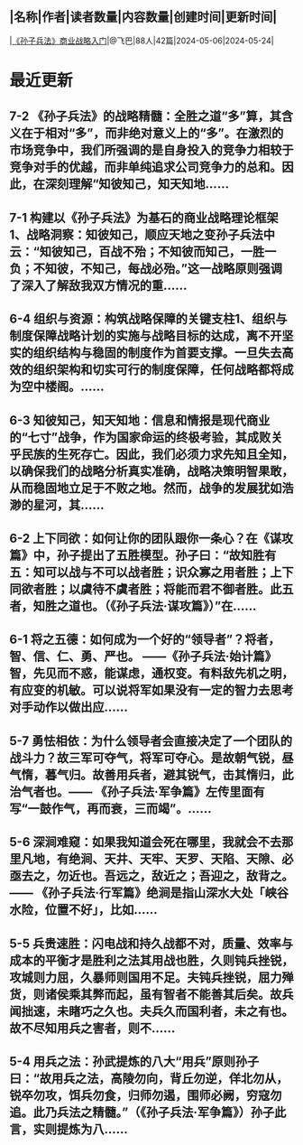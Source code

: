 |名称|作者|读者数量|内容数量|创建时间|更新时间|
---
|[《孙子兵法》商业战略入门](https://xiaobot.net/p/fscz-szbf?refer=0b133df9-27dc-423b-8101-639049001c13)|@飞巴|88人|42篇|2024-05-06|2024-05-24|

# 最近更新
## 7-2 《孙子兵法》的战略精髓：全胜之道“多”算，其含义在于相对“多”，而非绝对意义上的“多”。在激烈的市场竞争中，我们所强调的是自身投入的竞争力相较于竞争对手的优越，而非单纯追求公司竞争力的总和。因此，在深刻理解“知彼知己，知天知地......
## 7-1 构建以《孙子兵法》为基石的商业战略理论框架1、战略洞察：知彼知己，顺应天地之变孙子兵法中云：“知彼知己，百战不殆；不知彼而知己，一胜一负；不知彼，不知己，每战必殆。”这一战略原则强调了深入了解敌我双方情况的重......
## 6-4 组织与资源：构筑战略保障的关键支柱1、组织与制度保障战略计划的实施与战略目标的达成，离不开坚实的组织结构与稳固的制度作为首要支撑。一旦失去高效的组织架构和切实可行的制度保障，任何战略都将成为空中楼阁。......
## 6-3 知彼知己，知天知地：信息和情报是现代商业的“七寸”战争，作为国家命运的终极考验，其成败关乎民族的生死存亡。因此，我们必须力求先知且全知，以确保我们的战略分析真实准确，战略决策明智果敢，从而稳固地立足于不败之地。然而，战争的发展犹如浩渺的星河，其......
## 6-2 上下同欲：如何让你的团队跟你一条心？在《谋攻篇》中，孙子提出了五胜模型。孙子曰：“故知胜有五：知可以战与不可以战者胜；识众寡之用者胜；上下同欲者胜；以虞待不虞者胜；将能而君不御者胜。此五者，知胜之道也。（《孙子兵法·谋攻篇》）”在......
## 6-1 将之五德：如何成为一个好的“领导者”？将者，智、信、仁、勇、严也。 ——《孙子兵法·始计篇》智，先见而不惑，能谋虑，通权变。有料敌先机之明，有应变的机敏。可以说将军如果没有一定的智力去思考对手动作以做出应......
## 5-7 勇怯相依：为什么领导者会直接决定了一个团队的战斗力？故三军可夺气，将军可夺心。是故朝气锐，昼气惰，暮气归。故善用兵者，避其锐气，击其惰归，此治气者也。—— 《孙子兵法·军争篇》左传里面有写“一鼓作气，再而衰，三而竭”。......
## 5-6 深涧难窥：如果我知道会死在哪里，我就会不去那里凡地，有绝涧、天井、天牢、天罗、天陷、天隙、必亟去之，勿近也。吾远之，敌近之；吾迎之，敌背之。—— 《孙子兵法·行军篇》绝涧是指山深水大处「峡谷水险，位置不好」，比如......
## 5-5 兵贵速胜：闪电战和持久战都不对，质量、效率与成本的平衡才是胜利之法其用战也胜，久则钝兵挫锐，攻城则力屈，久暴师则国用不足。夫钝兵挫锐，屈力殚货，则诸侯乘其弊而起，虽有智者不能善其后矣。故兵闻拙速，未睹巧之久也。夫兵久而国利者，未之有也。故不尽知用兵之害者，则不......
## 5-4 用兵之法：孙武提炼的八大“用兵”原则孙子曰：“故用兵之法，高陵勿向，背丘勿逆，佯北勿从，锐卒勿攻，饵兵勿食，归师勿遏，围师必阙，穷寇勿追。此乃兵法之精髓。”（《孙子兵法·军争篇》）孙子此言，实则提炼为八......

